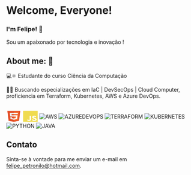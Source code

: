 # Welcome, Everyone!
### I'm Felipe! 🥷
Sou um apaixonado por tecnologia e inovação !
## About me: 👋
💻⚛ Estudante do curso Ciência da Computação

🧑‍💻 Buscando especializações em IaC | DevSecOps | Cloud Computer, proficiencia em Terraform, Kubernetes, AWS e Azure DevOps.

<div style="display: inline_block"><br>
  <img align="center" alt="HTML5" height="30" width="40" src="https://raw.githubusercontent.com/devicons/devicon/master/icons/html5/html5-original.svg">
  <img align="center" alt="JS" height="30" width="40" src="https://raw.githubusercontent.com/devicons/devicon/master/icons/javascript/javascript-plain.svg">
  <img align="center" alt="AWS"height="30" width="40" src="https://cdn.jsdelivr.net/gh/devicons/devicon/icons/amazonwebservices/amazonwebservices-original-wordmark.svg">
  <img align="center" alt="AZUREDEVOPS"height="30" width="40" src="https://cdn.jsdelivr.net/gh/devicons/devicon/icons/azuredevops/azuredevops-original.svg">
  <img align="center" alt="TERRAFORM"height="30" width="40" src="https://cdn.jsdelivr.net/gh/devicons/devicon/icons/terraform/terraform-original.svg">
  <img align="center" alt="KUBERNETES"height="30" width="40" src="https://cdn.jsdelivr.net/gh/devicons/devicon/icons/kubernetes/kubernetes-original.svg">
  <img align="center" alt="PYTHON" height="30" width="40" src="https://cdn.jsdelivr.net/gh/devicons/devicon/icons/python/python-original.svg">
  <img align="center" alt="JAVA" height="30" width="40" src="https://cdn.jsdelivr.net/gh/devicons/devicon/icons/java/java-original.svg">
</div>

## Contato
Sinta-se à vontade para me enviar um e-mail em felipe_petronilo@hotmail.com.


<!--
**FelipePetronilo/FelipePetronilo** is a ✨ _special_ ✨ repository because its `README.md` (this file) appears on your GitHub profile.
Here are some ideas to get you started:

- 🔭 I’m currently working on ...
- 🌱 I’m currently learning ...
- 👯 I’m looking to collaborate on ...
- 🤔 I’m looking for help with ...
- 💬 Ask me about ...
- 📫 How to reach me: ...
- 😄 Pronouns: ...
- ⚡ Fun fact: ...
-->
